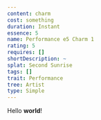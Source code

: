 ```yaml
---
content: charm
cost: something
duration: Instant
essence: 5
name: Performance e5 Charm 1
rating: 5
requires: []
shortDescription: ~
splat: Second Sunrise
tags: []
trait: Performance
tree: Artist
type: Simple
---
```


Hello **world**!
